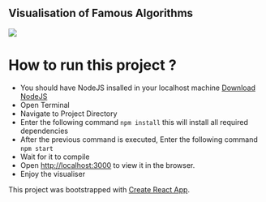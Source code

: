 ## Visualisation of Famous Algorithms
<img src="https://i.ibb.co/wwx67ZJ/homepage.png" />

# How to run this project ?

-   You should have NodeJS insalled in your localhost machine [Download NodeJS](https://nodejs.org/en/)
-   Open Terminal
-   Navigate to Project Directory
-   Enter the following command `npm install` this will install all required dependencies
-   After the previous command is executed, Enter the following command `npm start`
-   Wait for it to compile
-   Open [http://localhost:3000](http://localhost:3000) to view it in the browser.
-   Enjoy the visualiser

This project was bootstrapped with [Create React App](https://github.com/facebook/create-react-app).
